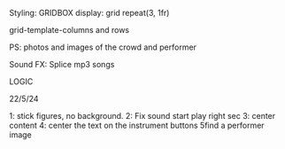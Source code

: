 Styling: GRIDBOX
display: grid repeat(3, 1fr)

grid-template-columns
and rows

PS: photos and images of the crowd and performer

Sound FX: Splice
mp3 songs

LOGIC


22/5/24

1: stick figures, no background.
2: Fix sound start play right sec
3: center content
4: center the text on the instrument buttons
5find a performer image